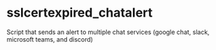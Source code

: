 # sslcertexpired_chatalert
Script that sends an alert to multiple chat services (google chat, slack, microsoft teams, and discord)
